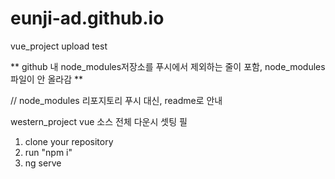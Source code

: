 # eunji-ad.github.io
vue_project upload test

** github 내 node_modules저장소를 푸시에서 제외하는 줄이 포함, node_modules 파일이 안 올라감 **

// node_modules 리포지토리 푸시 대신, readme로 안내

western_project vue 소스 전체 다운시 셋팅 필
1. clone your repository
2. run "npm i"
3. ng serve
